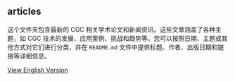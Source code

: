 ## articles

这个文件夹包含最新的 CGC 相关学术论文和新闻资讯。这些文章涵盖了各种主题，如 CGC 技术的发展、应用案例、挑战和趋势等。您可以按照日期、主题或其他方式对它们进行分类，并在 `README.md` 文件中提供标题、作者、出版日期和链接等详细信息。

[View English Version](./README.md)
